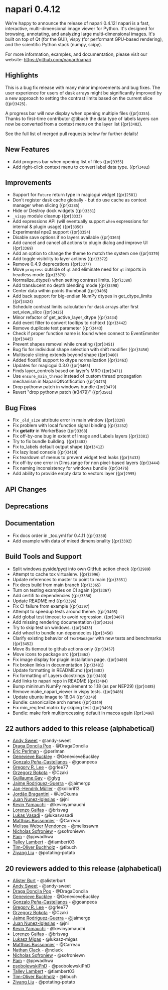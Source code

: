 # napari 0.4.12

We're happy to announce the release of napari 0.4.12!
napari is a fast, interactive, multi-dimensional image viewer for Python.
It's designed for browsing, annotating, and analyzing large multi-dimensional
images. It's built on top of Qt (for the GUI), vispy (for performant GPU-based
rendering), and the scientific Python stack (numpy, scipy).


For more information, examples, and documentation, please visit our website:
https://github.com/napari/napari

## Highlights

This is a bug fix release with many minor improvements and bug fixes. The user
experience for users of dask arrays might be significantly improved by a new
approach to setting the contrast limits based on the current slice ({pr}`3425`).

A progress bar will now display when opening multiple files ({pr}`3355`).
Thanks to first-time contributor @tibuch the data type of labels layers can now
be converted from a context menu on the layer list ({pr}`3402`).

See the full list of merged pull requests below for further delails!

## New Features
- Add progress bar when opening list of files ({pr}`3355`)
- Add right-click context menu to convert label data type. ({pr}`3402`)


## Improvements
- Support for `Future` return type in magicgui widget  ({pr}`2581`)
- Don't register dask cache globally - but do use cache as context manager when slicing ({pr}`3285`)
- Hide or Destroy dock widgets ({pr}`3331`)
- `_vispy` module cleanup ({pr}`3333`)
- Add expressions API (will eventually support `when` expressions for internal & plugin usage) ({pr}`3350`)
- Experimental npe2 support ({pr}`3354`)
- Disable save options if no layers available ({pr}`3363`)
- Add cancel and cancel all actions to plugin dialog and improve UI ({pr}`3369`)
- Add an option to change the theme to match the system one ({pr}`3370`)
- Add toggle visibility to layer actions ({pr}`3372`)
- Remove 0.4.9 deprecations ({pr}`3377`)
- Move `progress` outside of `qt` and eliminate need for `qt` imports in headless mode  ({pr}`3379`)
- Normalize_dtype() when setting contrast limits. ({pr}`3380`)
- Add translucent no depth blending mode ({pr}`3398`)
- Center data within points thumbnail ({pr}`3406`)
- Add back support for big-endian NumPy dtypes in get_dtype_limits ({pr}`3424`)
- Schedule contrast limits calculation for dask arrays after first set_view_slice ({pr}`3425`)
- Minor refactor of get_active_layer_dtype ({pr}`3434`)
- Add event filter to convert tooltips to richtext ({pr}`3442`)
- Remove duplicate test parameter ({pr}`3443`)
- Check if proper function name is found when connect to EventEmmiter ({pr}`3445`)
- Prevent shapes removal while creating ({pr}`3451`)
- Bug fix for individual shape selection with shift modifier ({pr}`3456`)
- Multiscale slicing extends beyond shape ({pr}`3460`)
- Added float16 support to dtype normalization ({pr}`3463`)
- Updates for magicgui 0.3.0 ({pr}`3465`)
- Finds layer_controls based on layer's MRO ({pr}`3471`)
- Use `ensure_main_thread` instead of custom thread propagation mechanism in NapariQtNotification ({pr}`3473`)
- Drop pythonw patch in windows bundle ({pr}`3479`)
- Revert "drop pythonw patch (#3479)" ({pr}`3501`)


## Bug Fixes
- Fix `_old_size` attribute error in main window ({pr}`3329`)
- Fix problem with local function signal binding ({pr}`3352`)
- Fix __getattr__ in WorkerBase ({pr}`3368`)
- Fix off-by-one bug in extent of Image and Labels layers ({pr}`3381`)
- Try to fix bundle building. ({pr}`3403`)
- Fix to_labels default output shape ({pr}`3412`)
- Fix lazy load console ({pr}`3419`)
- Fix teardown of menus to prevent widget test leaks ({pr}`3433`)
- Fix off-by one error in Dims.range for non pixel-based layers ({pr}`3444`)
- Fix naming inconsistency for windows bundle ({pr}`3476`)
- Add ability to provide empty data to vectors layer ({pr}`2995`)


## API Changes


## Deprecations


## Documentation
- Fix docs order in _toc.yml for 0.4.11 ({pr}`3330`)
- Add example with data of mixed dimensionality ({pr}`3392`)


## Build Tools and Support
- Split windows pyside/pyqt into own GitHub action check ({pr}`2989`)
- Attempt to cache tox virtualenv. ({pr}`2996`)
- Update references to master to point to main ({pr}`3351`)
- Fix docs build from main branch ({pr}`3365`)
- Turn on testing examples on CI again ({pr}`3367`)
- Add certifi to dependencies ({pr}`3386`)
- Update README.md ({pr}`3396`)
- Fix CI failure from example ({pr}`3397`)
- Attempt to speedup tests around theme. ({pr}`3405`)
- Add global test timeout to avoid regression. ({pr}`3407`)
- Add missing rendering documentation ({pr}`3436`)
- Try to skip test on windows. ({pr}`3438`)
- Add wheel to bundle run dependecies ({pr}`3450`)
- Clarify existing behavior of `TextManager` with new tests and benchmarks ({pr}`3452`)
- Move 8s tiemout to github actions only ({pr}`3457`)
- Move icons to package src ({pr}`3462`)
- Fix image display for plugin installation page. ({pr}`3480`)
- Fix broken links in documentation ({pr}`3481`)
- Update formatting in README.md ({pr}`3482`)
- Fix formatting of Layers docstrings ({pr}`3483`)
- Add links to napari repo in README ({pr}`3484`)
- Bump minimum NumPy requirement to 1.18 (as per NEP29) ({pr}`3485`)
- Remove make_napari_viewer in vispy tests. ({pr}`3486`)
- Update ubuntu image to 18.04 ({pr}`3348`)
- Bundle: canonicalize arch names ({pr}`3349`)
- Fix min_req text matrix by skiping test ({pr}`3496`)
- Bundle: make fork multiprocessing default in macos again ({pr}`3498`)

## 22 authors added to this release (alphabetical)

- [Andy Sweet](https://github.com/napari/napari/commits?author=andy-sweet) - @andy-sweet
- [Draga Doncila Pop](https://github.com/napari/napari/commits?author=DragaDoncila) - @DragaDoncila
- [Eric Perlman](https://github.com/napari/napari/commits?author=perlman) - @perlman
- [Genevieve Buckley](https://github.com/napari/napari/commits?author=GenevieveBuckley) - @GenevieveBuckley
- [Gonzalo Peña-Castellanos](https://github.com/napari/napari/commits?author=goanpeca) - @goanpeca
- [Gregory R. Lee](https://github.com/napari/napari/commits?author=grlee77) - @grlee77
- [Grzegorz Bokota](https://github.com/napari/napari/commits?author=Czaki) - @Czaki
- [Guillaume Gay](https://github.com/napari/napari/commits?author=glyg) - @glyg
- [Jaime Rodríguez-Guerra](https://github.com/napari/napari/commits?author=jaimergp) - @jaimergp
- [Jan-Hendrik Müller](https://github.com/napari/napari/commits?author=kolibril13) - @kolibril13
- [Jordão Bragantini](https://github.com/napari/napari/commits?author=JoOkuma) - @JoOkuma
- [Juan Nunez-Iglesias](https://github.com/napari/napari/commits?author=jni) - @jni
- [Kevin Yamauchi](https://github.com/napari/napari/commits?author=kevinyamauchi) - @kevinyamauchi
- [Lorenzo Gaifas](https://github.com/napari/napari/commits?author=brisvag) - @brisvag
- [Lukas Vasadi](https://github.com/napari/napari/commits?author=lukasvasadi) - @lukasvasadi
- [Matthias Bussonnier](https://github.com/napari/napari/commits?author=Carreau) - @Carreau
- [Melissa Weber Mendonça](https://github.com/napari/napari/commits?author=melissawm) - @melissawm
- [Nicholas Sofroniew](https://github.com/napari/napari/commits?author=sofroniewn) - @sofroniewn
- [Pam](https://github.com/napari/napari/commits?author=ppwadhwa) - @ppwadhwa
- [Talley Lambert](https://github.com/napari/napari/commits?author=tlambert03) - @tlambert03
- [Tim-Oliver Buchholz](https://github.com/napari/napari/commits?author=tibuch) - @tibuch
- [Ziyang Liu](https://github.com/napari/napari/commits?author=potating-potato) - @potating-potato


## 20 reviewers added to this release (alphabetical)

- [Alister Burt](https://github.com/napari/napari/commits?author=alisterburt) - @alisterburt
- [Andy Sweet](https://github.com/napari/napari/commits?author=andy-sweet) - @andy-sweet
- [Draga Doncila Pop](https://github.com/napari/napari/commits?author=DragaDoncila) - @DragaDoncila
- [Genevieve Buckley](https://github.com/napari/napari/commits?author=GenevieveBuckley) - @GenevieveBuckley
- [Gonzalo Peña-Castellanos](https://github.com/napari/napari/commits?author=goanpeca) - @goanpeca
- [Gregory R. Lee](https://github.com/napari/napari/commits?author=grlee77) - @grlee77
- [Grzegorz Bokota](https://github.com/napari/napari/commits?author=Czaki) - @Czaki
- [Jaime Rodríguez-Guerra](https://github.com/napari/napari/commits?author=jaimergp) - @jaimergp
- [Juan Nunez-Iglesias](https://github.com/napari/napari/commits?author=jni) - @jni
- [Kevin Yamauchi](https://github.com/napari/napari/commits?author=kevinyamauchi) - @kevinyamauchi
- [Lorenzo Gaifas](https://github.com/napari/napari/commits?author=brisvag) - @brisvag
- [Lukasz Migas](https://github.com/napari/napari/commits?author=lukasz-migas) - @lukasz-migas
- [Matthias Bussonnier](https://github.com/napari/napari/commits?author=Carreau) - @Carreau
- [Nathan Clack](https://github.com/napari/napari/commits?author=nclack) - @nclack
- [Nicholas Sofroniew](https://github.com/napari/napari/commits?author=sofroniewn) - @sofroniewn
- [Pam](https://github.com/napari/napari/commits?author=ppwadhwa) - @ppwadhwa
- [psobolewskiPhD](https://github.com/napari/napari/commits?author=psobolewskiPhD) - @psobolewskiPhD
- [Talley Lambert](https://github.com/napari/napari/commits?author=tlambert03) - @tlambert03
- [Tim-Oliver Buchholz](https://github.com/napari/napari/commits?author=tibuch) - @tibuch
- [Ziyang Liu](https://github.com/napari/napari/commits?author=potating-potato) - @potating-potato

